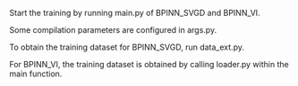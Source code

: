 Start the training by running main.py of BPINN_SVGD and BPINN_VI. 

Some compilation parameters are configured in args.py. 

To obtain the training dataset for BPINN_SVGD, run data_ext.py. 

For BPINN_VI, the training dataset is obtained by calling loader.py within the main function.
